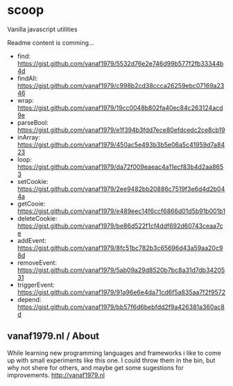# scoop
Vanilla javascript utilities

Readme content is comming...


- find: https://gist.github.com/vanaf1979/5532d76e2e746d99b577f2fb33344b4d
- findAll: https://gist.github.com/vanaf1979/c998b2cd38ccca26259ebc07169a2346
- wrap: https://gist.github.com/vanaf1979/19cc0048b802fa40ec84c263124acd9e
- parseBool: https://gist.github.com/vanaf1979/e1f394b3fdd7ece80efdcedc2ce8cb19
- inArray: https://gist.github.com/vanaf1979/450ac5e493b3b5e06a5c41959d7a8423
- loop: https://gist.github.com/vanaf1979/da72f009eaeac4a11ecf83b4d2aa8653
- setCookie: https://gist.github.com/vanaf1979/2ee9482bb20886c7519f3e6d4d2b044a
- getCooie: https://gist.github.com/vanaf1979/e489eec14f6ccf6866d01d5b91b001b1
- deleteCookie: https://gist.github.com/vanaf1979/be86d522f1cf4ddf692d60743ceaa7ce
- addEvent: https://gist.github.com/vanaf1979/8fc51bc782b3c65696d43a59aa20c98d
- removeEvent: https://gist.github.com/vanaf1979/5ab09a29d8520b7bc8a31d7db3420531
- triggerEvent: https://gist.github.com/vanaf1979/91a96e6e4da71cd6f5a835aa7f2f9572
- depend: https://gist.github.com/vanaf1979/bb57f6d6bebfdd2f9a426381a360ac8d

vanaf1979.nl / About
--------
While learning new programming languages and frameworks i like to come up with small experiments like this one. I could throw them in the bin, but why not shere for others, and maybe get some sugestions for improvements. http://vanaf1979.nl
